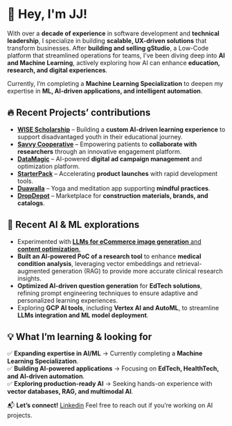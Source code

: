# 👋 Hey, I'm JJ!  

With over a **decade of experience** in software development and **technical leadership**, I specialize in building **scalable, UX-driven solutions** that transform businesses. After **building and selling gStudio**, a Low-Code platform that streamlined operations for teams, I’ve been diving deep into **AI and Machine Learning**, actively exploring how AI can enhance **education, research, and digital experiences**.  

Currently, I’m completing a **Machine Learning Specialization** to deepen my expertise in **ML, AI-driven applications, and intelligent automation**.  

## 🔥 Recent Projects’ contributions
- [**WISE Scholarship**](https://wisescholarship.com/) – Building a **custom AI-driven learning experience** to support disadvantaged youth in their educational journey.  
- [**Savvy Cooperative**](https://www.savvy.coop/) – Empowering patients to **collaborate with researchers** through an innovative engagement platform.  
- [**DataMagic**](https://datamagic-v0.vercel.app/) – AI-powered **digital ad campaign management** and optimization platform.  
- [**StarterPack**](https://app.islandshq.xyz/) – Accelerating **product launches** with rapid development tools.  
- [**Duawalla**](https://duawalla.com/) – Yoga and meditation app supporting **mindful practices**.  
- [**DropDepot**](https://dropdepot.com/) – Marketplace for **construction materials, brands, and catalogs**.  

## 🧠 **Recent AI & ML explorations**  
- Experimented with [**LLMs for eCommerce image generation** and **content optimization**.](https://jairpjunior.notion.site/Exploration-Study-Producing-Images-for-eCommerce-with-LLMs-12014a015180808f80d1f800a40e6eb0?pvs=4)
- **Built an AI-powered PoC of a research tool** to enhance **medical condition analysis**, leveraging vector embeddings and retrieval-augmented generation (RAG) to provide more accurate clinical research insights.  
- **Optimized AI-driven question generation** for **EdTech solutions**, refining prompt engineering techniques to ensure adaptive and personalized learning experiences.  
- Exploring **GCP AI tools**, including **Vertex AI and AutoML**, to streamline **LLMs integration and ML model deployment**.  

## 💡 What I’m learning & looking for  

✅ **Expanding expertise in AI/ML** → Currently completing a **Machine Learning Specialization**.  
✅ **Building AI-powered applications** → Focusing on **EdTech, HealthTech, and AI-driven automation**.  
✅ **Exploring production-ready AI** → Seeking hands-on experience with **vector databases, RAG, and multimodal AI**.  

📬 **Let’s connect!** [Linkedin](https://www.linkedin.com/in/jairpjunior/)
Feel free to reach out if you’re working on AI projects.
